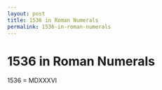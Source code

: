 ```yaml
---
layout: post
title: 1536 in Roman Numerals
permalink: 1536-in-roman-numerals
---
```


# 1536 in Roman Numerals

1536 = MDXXXVI
